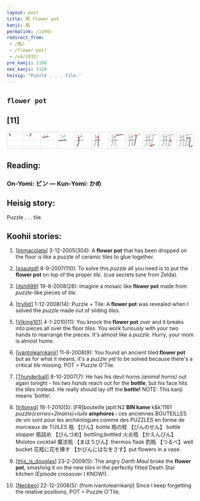 ```yaml
---
layout: post
title: 瓶 flower pot
kanji: 瓶
permalink: /1109/
redirect_from:
 - /瓶/
 - /flower pot/
 - /v4/1032/
pre_kanji: 1108
nex_kanji: 1110
heisig: "Puzzle . . . tile."
---
```


## `flower pot`

## [11]

<div class="stroke"><img src="../images/E793B6.png" /></div>

## Reading:

### On-Yomi: ビン &mdash; Kun-Yomi: かめ

## Heisig story:

Puzzle . . . tile.

## Koohii stories:

1) [<a href="http://kanji.koohii.com/profile/Immacolata">Immacolata</a>] 3-12-2005(304): A<strong> flower pot</strong> that has been dropped on the floor is like a puzzle of ceramic tiles to glue together.

2) [<a href="http://kanji.koohii.com/profile/esaulgd">esaulgd</a>] 8-9-2007(110): To solve this <em>puzzle</em> all you need is to put the<strong> flower pot</strong> on top of the proper <em>tile</em>. (cue secrets tune from Zelda).

3) [<a href="http://kanji.koohii.com/profile/dshill99">dshill99</a>] 19-8-2008(28): Imagine a mosaic like<strong> flower pot</strong> made from <em>puzzle</em>-like pieces of <em>tile</em>.

4) [<a href="http://kanji.koohii.com/profile/tryllid">tryllid</a>] 1-12-2008(14): Puzzle + Tile: A<strong> flower pot</strong> was revealed when I solved the <em>puzzle</em> made out of sliding <em>tiles</em>.

5) [<a href="http://kanji.koohii.com/profile/Viking101">Viking101</a>] 4-1-2010(11): You knock the<strong> flower pot</strong> over and it breaks into pieces all over the floor <em>tiles</em>. You work furiously with your two hands to rearrange the pieces. It&#039;s almost like a <em>puzzle</em>. Hurry, your mom is almost home.

6) [<a href="http://kanji.koohii.com/profile/ivantolearnkanji">ivantolearnkanji</a>] 11-8-2008(9): You found an ancient tiled<strong> flower pot</strong> but as for what it means, it&#039;s a <em>puzzle</em> yet to be solved because there&#039;s a critical <em>tile</em> missing. POT = Puzzle O&#039;Tile.

7) [<a href="http://kanji.koohii.com/profile/Thunderball">Thunderball</a>] 8-10-2007(7): He has his devil horns <em>(animal horns)</em> out again tonight - his <em>two hands</em> reach out for the <strong>bottle</strong>, but his face hits the <em>tile</em>s instead. He really should lay off the <strong>bottle!</strong> NOTE: This kanji means &#039;bottle&#039;.

8) [<a href="http://kanji.koohii.com/profile/tritonxg">tritonxg</a>] 18-1-2010(5): [FR]bouteille japlt:N2 <strong>BIN kame</strong> k&amp;k:1161 <em>puzzle(cornes+2mains)+tuile</em><strong> amphores : </strong>ces anciennes BOUTEILLES de vin sont pour les archéologues comme des PUZZLES en forme de morceaux de TUILES 瓶 【びん】bottle 瓶の栓 【びんのせん】 bottle stopper 瓶詰め 【びんづめ】bottling;bottled 火炎瓶 【かえんびん】Molotov cocktail 魔法瓶 【まほうびん】thermos flask 釣瓶 【つるべ】well bucket 花瓶に花を挿す 【かびんにはなをさす】put flowers in a vase.

9) [<a href="http://kanji.koohii.com/profile/this_is_douglas">this_is_douglas</a>] 23-2-2009(5): The angry <em>Darth Maul</em> broke the <strong>flower pot</strong>, smashing it on the new <em>tiles</em> in the perfectly fitted Death Star kitchen (Episode crossover I KNOW!).

10) [<a href="http://kanji.koohii.com/profile/Neobeo">Neobeo</a>] 22-12-2008(5): (from ivantolearnkanji) Since I keep forgetting the relative positions, POT = Puzzle O&#039;Tile.
